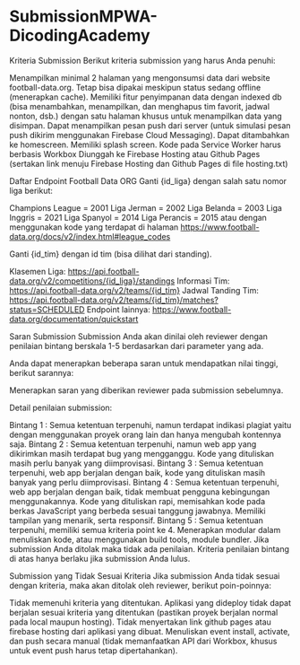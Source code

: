 # SubmissionMPWA-DicodingAcademy

Kriteria Submission
Berikut kriteria submission yang harus Anda penuhi:

Menampilkan minimal 2 halaman yang mengonsumsi data dari website football-data.org.
Tetap bisa dipakai meskipun status sedang offline (menerapkan cache).
Memiliki fitur penyimpanan data dengan indexed db (bisa menambahkan, menampilkan, dan menghapus tim favorit, jadwal nonton, dsb.) dengan satu halaman khusus untuk menampilkan data yang disimpan.
Dapat menampilkan pesan push dari server (untuk simulasi pesan push dikirim menggunakan Firebase Cloud Messaging). 
Dapat ditambahkan ke homescreen.
Memiliki splash screen.
Kode pada Service Worker harus berbasis Workbox 
Diunggah ke Firebase Hosting atau Github Pages (sertakan link menuju Firebase Hosting dan Github Pages di file hosting.txt)
 

Daftar Endpoint Football Data ORG
Ganti {id_liga} dengan salah satu nomor liga berikut:

Champions League = 2001
Liga Jerman = 2002
Liga Belanda = 2003
Liga Inggris = 2021
Liga Spanyol = 2014
Liga Perancis = 2015
atau dengan menggunakan kode yang terdapat di halaman https://www.football-data.org/docs/v2/index.html#league_codes

Ganti {id_tim} dengan id tim (bisa dilihat dari standing). 

Klasemen Liga: https://api.football-data.org/v2/competitions/{id_liga}/standings
Informasi Tim: https://api.football-data.org/v2/teams/{id_tim}
Jadwal Tanding Tim: https://api.football-data.org/v2/teams/{id_tim}/matches?status=SCHEDULED
Endpoint lainnya: https://www.football-data.org/documentation/quickstart
 

Saran Submission
Submission Anda akan dinilai oleh reviewer dengan penilaian bintang berskala 1-5 berdasarkan dari parameter yang ada.

Anda dapat menerapkan beberapa saran untuk mendapatkan nilai tinggi, berikut sarannya:

Menerapkan saran yang diberikan reviewer pada submission sebelumnya.

Detail penilaian submission:

Bintang 1 : Semua ketentuan terpenuhi, namun terdapat indikasi plagiat yaitu dengan menggunakan proyek orang lain dan hanya mengubah kontennya saja.
Bintang 2 : Semua ketentuan terpenuhi, namun web app yang dikirimkan masih terdapat bug yang mengganggu. Kode yang dituliskan masih perlu banyak yang diimprovisasi.
Bintang 3 : Semua ketentuan terpenuhi, web app berjalan dengan baik, kode yang dituliskan masih banyak yang perlu diimprovisasi.
Bintang 4 : Semua ketentuan terpenuhi, web app berjalan dengan baik, tidak membuat pengguna kebingungan menggunakannya. Kode yang dituliskan rapi, memisahkan kode pada berkas JavaScript yang berbeda sesuai tanggung jawabnya. Memiliki tampilan yang menarik, serta responsif.
Bintang 5 : Semua ketentuan terpenuhi, memiliki semua kriteria point ke 4. Menerapkan modular dalam menuliskan kode, atau menggunakan build tools, module bundler.
Jika submission Anda ditolak maka tidak ada penilaian. Kriteria penilaian bintang di atas hanya berlaku jika submission Anda lulus.



Submission yang Tidak Sesuai Kriteria
Jika submission Anda tidak sesuai dengan kriteria, maka akan ditolak oleh reviewer, berikut poin-poinnya:

Tidak memenuhi kriteria yang ditentukan.
Aplikasi yang dideploy tidak dapat berjalan sesuai kriteria yang ditentukan (pastikan proyek berjalan normal pada local maupun hosting).
Tidak menyertakan link github pages atau firebase hosting dari aplikasi yang dibuat.
Menuliskan event install, activate, dan push secara manual (tidak memanfaatkan API dari Workbox, khusus untuk event push harus tetap dipertahankan).
